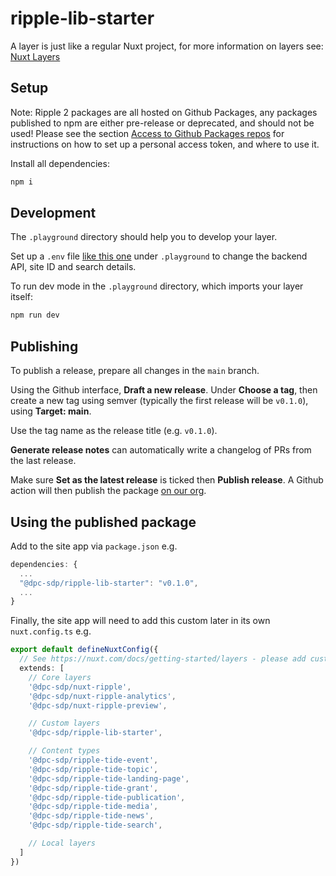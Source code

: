 # ripple-lib-starter

A layer is just like a regular Nuxt project, for more information on layers see: [Nuxt Layers](https://nuxt.com/docs/getting-started/layers)

## Setup

Note: Ripple 2 packages are all hosted on Github Packages, any packages published to npm are either pre-release or deprecated, and should not be used! Please see the section [Access to Github Packages repos](https://ripple.sdp.vic.gov.au/design-system/develop/usage/access-to-github-packages) for instructions on how to set up a personal access token, and where to use it.

Install all dependencies:

```bash
npm i
```

## Development

The `.playground` directory should help you to develop your layer.

Set up a `.env` file [like this one](https://github.com/dpc-sdp/ripple-framework/blob/develop/examples/nuxt-app/.example.env) under `.playground` to change the backend API, site ID and search details.

To run dev mode in the `.playground` directory, which imports your layer itself:

```bash
npm run dev
```

## Publishing

To publish a release, prepare all changes in the `main` branch.

Using the Github interface, **Draft a new release**. Under **Choose a tag**, then create a new tag using semver (typically the first release will be `v0.1.0`), using **Target: main**.

Use the tag name as the release title (e.g. `v0.1.0`).

**Generate release notes** can automatically write a changelog of PRs from the last release.

Make sure **Set as the latest release** is ticked then **Publish release**. A Github action will then publish the package [on our org](https://github.com/orgs/dpc-sdp/packages).

## Using the published package

Add to the site app via `package.json` e.g.

```ts
dependencies: {
  ...
  "@dpc-sdp/ripple-lib-starter": "v0.1.0",
  ...
}
```

Finally, the site app will need to add this custom later in its own `nuxt.config.ts` e.g.

```ts
export default defineNuxtConfig({
  // See https://nuxt.com/docs/getting-started/layers - please add custom layers after the //custom layers comment
  extends: [
    // Core layers
    '@dpc-sdp/nuxt-ripple',
    '@dpc-sdp/nuxt-ripple-analytics',
    '@dpc-sdp/nuxt-ripple-preview',

    // Custom layers
    '@dpc-sdp/ripple-lib-starter',

    // Content types
    '@dpc-sdp/ripple-tide-event',
    '@dpc-sdp/ripple-tide-topic',
    '@dpc-sdp/ripple-tide-landing-page',
    '@dpc-sdp/ripple-tide-grant',
    '@dpc-sdp/ripple-tide-publication',
    '@dpc-sdp/ripple-tide-media',
    '@dpc-sdp/ripple-tide-news',
    '@dpc-sdp/ripple-tide-search',

    // Local layers
  ]
})
```
